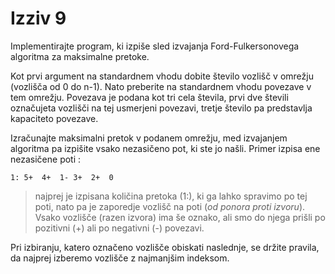 # Izziv 9

Implementirajte program, ki izpiše sled izvajanja Ford-Fulkersonovega algoritma za maksimalne pretoke. 

Kot prvi argument na standardnem vhodu dobite število vozlišč v omrežju (vozlišča od 0 do n-1). Nato preberite na standardnem vhodu povezave v tem omrežju. Povezava je podana kot tri cela števila, prvi dve števili označujeta vozlišči na tej usmerjeni povezavi, tretje število pa predstavlja kapaciteto povezave. 

Izračunajte maksimalni pretok v podanem omrežju, med izvajanjem algoritma pa izpišite vsako nezasičeno pot, ki ste jo našli. Primer izpisa ene nezasičene poti : 

```
1: 5+  4+  1- 3+  2+  0
```

> najprej je izpisana količina pretoka (1:), ki ga lahko spravimo po tej poti, nato pa je zaporedje vozlišč na poti (*od ponora proti izvoru*). Vsako vozlišče (razen izvora) ima še oznako, ali smo do njega prišli po pozitivni (+) ali po negativni (-) povezavi.

Pri izbiranju, katero označeno vozlišče obiskati naslednje, se držite pravila, da najprej izberemo vozlišče z najmanjšim indeksom.